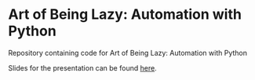 # Art of Being Lazy: Automation with Python
Repository containing code for Art of Being Lazy: Automation with Python 

Slides for the presentation can be found [here](https://docs.google.com/presentation/d/1eppfCas31PNUzNQmVWAQTfrTRs-79swiR5-Zs0ocHm8/edit?usp=sharing).
